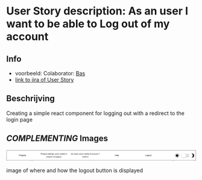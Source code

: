 # User Story description: As an user I want to be able to Log out of my account


## Info
* voorbeeld: Colaborator: [Bas](https://github.com/webbasedcode/documentation/blob/main/doc/members/Bas.md)
* [link to jira of User Story](https://codelaborative.atlassian.net/browse/COD-10)


## Beschrijving 
Creating a simple react component for logging out with a redirect to the login page


<!-- ## Steps
precondtion: {precondition}
1. {step 1}
2. {step 2}
    1. {step 2.1}
    2. {step 2.2}
3. {step 3}
...

> voorbeeld:
> 
> Precondition: Logged in, authorized, within project.
> 1. Programmer selects terminal
> 2. Programmer enters text
> 3. Programmer sends run command
> 4. System checks text for illegal statements
>     1. System returns error for found illegal statements
>     2. System skips execute  
> 5. System executes text
> 6. Programmer receives result
> 	  1. Feedback from Linux terminal
> 	  2. Error for illegal statements
> 	  3. Error for runtime exception
> 
> * Any time, the connection with back-end is lost:
> 	  1. System display error message
> 	  2. System try to reload connection -->


## *COMPLEMENTING* Images
![link of image that includes logout button](https://github.com/webbasedcode/documentation/blob/main/doc/wireframes/navbar.png)

image of where and how the logout button is displayed


<!-- ## *EXTRA* Code
```{coding language}
{code} 
```

> voorbeeld: 
> ```js
> function onload() {
>        let user = window.location.href.replace("http://localhost:3000/login", "");
>        if (user.length > 6) {
>            store.dispatch(userToken(user.replace("?user=", "")));
>            redirect();
>        } 
>    }
> ``` -->
